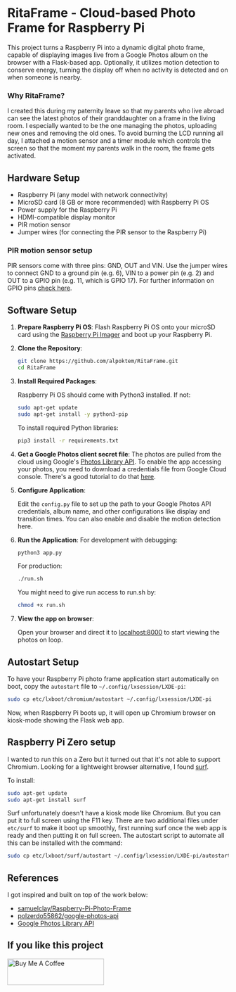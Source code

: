 
# RitaFrame - Cloud-based Photo Frame for Raspberry Pi

This project turns a Raspberry Pi into a dynamic digital photo frame, capable of displaying images live from a Google Photos album on the browser with a Flask-based app. Optionally, it utilizes motion detection to conserve energy, turning the display off when no activity is detected and on when someone is nearby. 

### Why RitaFrame?

I created this during my paternity leave so that my parents who live abroad can see the latest photos of their granddaughter on a frame in the living room. I especially wanted to be the one managing the photos, uploading new ones and removing the old ones. To avoid burning the LCD running all day, I attached a motion sensor and a timer module which controls the screen so that the moment my parents walk in the room, the frame gets activated. 

## Hardware Setup

- Raspberry Pi (any model with network connectivity)
- MicroSD card (8 GB or more recommended) with Raspberry Pi OS
- Power supply for the Raspberry Pi
- HDMI-compatible display monitor
- PIR motion sensor
- Jumper wires (for connecting the PIR sensor to the Raspberry Pi)

### PIR motion sensor setup

PIR sensors come with three pins: GND, OUT and VIN. Use the jumper wires to connect GND to a ground pin (e.g. 6), VIN to a power pin (e.g. 2) and OUT to a GPIO pin (e.g. 11, which is GPIO 17). For further information on GPIO pins [check here](https://randomnerdtutorials.com/raspberry-pi-pinout-gpios/).

## Software Setup

1. **Prepare Raspberry Pi OS**: Flash Raspberry Pi OS onto your microSD card using the [Raspberry Pi Imager](https://www.raspberrypi.org/software/) and boot up your Raspberry Pi.

2. **Clone the Repository**:
    ```bash
    git clone https://github.com/alpoktem/RitaFrame.git
    cd RitaFrame
    ```

3. **Install Required Packages**:

    Raspberry Pi OS should come with Python3 installed. If not:
    ```bash
    sudo apt-get update
    sudo apt-get install -y python3-pip
    ```

    To install required Python libraries:
    ```bash
    pip3 install -r requirements.txt
    ```
4. **Get a Google Photos client secret file**:
    The photos are pulled from the cloud using Google's [Photos Library API](https://developers.google.com/photos/library/reference/rest). To enable the app accessing your photos, you need to download a credentials file from Google Cloud console. There's a good tutorial to do that [here](https://github.com/polzerdo55862/google-photos-api/blob/main/Google_API.ipynb). 

5. **Configure Application**:

    Edit the `config.py` file to set up the path to your Google Photos API credentials, album name, and other configurations like display and transition times. You can also enable and disable the motion detection here. 

6. **Run the Application**:
        For development with debugging:
    ```bash
    python3 app.py
    ```
     For production:
     ```bash
     ./run.sh
   ```
    
    You might need to give run access to run.sh by: 
    ```bash
    chmod +x run.sh
    ```
    
7. **View the app on browser**:

    Open your browser and direct it to [localhost:8000](http://localhost:8000) to start viewing the photos on loop. 

## Autostart Setup

To have your Raspberry Pi photo frame application start automatically on boot, copy the `autostart` file to `~/.config/lxsession/LXDE-pi`:

```bash
sudo cp etc/lxboot/chromium/autostart ~/.config/lxsession/LXDE-pi
   ```

Now, when Raspberry Pi boots up, it will open up Chromium browser on kiosk-mode showing the Flask web app.

## Raspberry Pi Zero setup

I wanted to run this on a Zero but it turned out that it's not able to support Chromium. Looking for a lightweight browser alternative, I found [surf](https://surf.suckless.org/). 

To install:

```bash
sudo apt-get update
sudo apt-get install surf
```

Surf unfortunately doesn't have a kiosk mode like Chromium. But you can put it to full screen using the F11 key. There are two additional files under `etc/surf` to make it boot up smoothly, first running surf once the web app is ready and then putting it on full screen. The autostart script to automate all this can be installed with the command:


```bash
sudo cp etc/lxboot/surf/autostart ~/.config/lxsession/LXDE-pi/autostart
```

## References
I got inspired and built on top of the work below:

- [samuelclay/Raspberry-Pi-Photo-Frame](https://github.com/samuelclay/Raspberry-Pi-Photo-Frame)
- [polzerdo55862/google-photos-api](https://github.com/polzerdo55862/google-photos-api)
- [Google Photos Library API](https://developers.google.com/photos/library/reference/rest)

## If you like this project

<a href="https://www.buymeacoffee.com/alpoktem" target="_blank"><img src="https://cdn.buymeacoffee.com/buttons/default-orange.png" alt="Buy Me A Coffee" height="60" width="220"></a>
